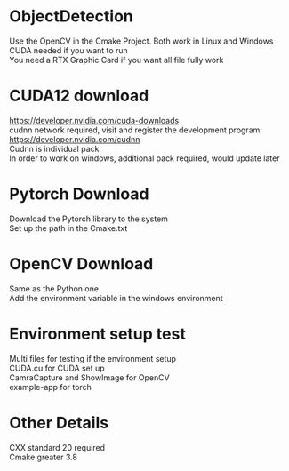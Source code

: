 # ObjectDetection
 Use the OpenCV in the Cmake Project. Both work in Linux and Windows\
 CUDA needed if you want to run\
 You need a RTX Graphic Card if you want all file fully work
 
# CUDA12 download
 https://developer.nvidia.com/cuda-downloads \
 cudnn network required, visit and register the development program:\
 https://developer.nvidia.com/cudnn \
 Cudnn is individual pack\
 In order to work on windows, additional pack required, would update later

 
# Pytorch Download
Download the Pytorch library to the system\
Set up the path in the Cmake.txt

# OpenCV Download
Same as the Python one\
Add the environment variable in the windows environment

# Environment setup test
Multi files for testing if the environment setup\
CUDA.cu for CUDA set up\
CamraCapture and ShowImage for OpenCV\
example-app for torch

# Other Details
CXX standard 20 required\
Cmake greater 3.8


 
 
